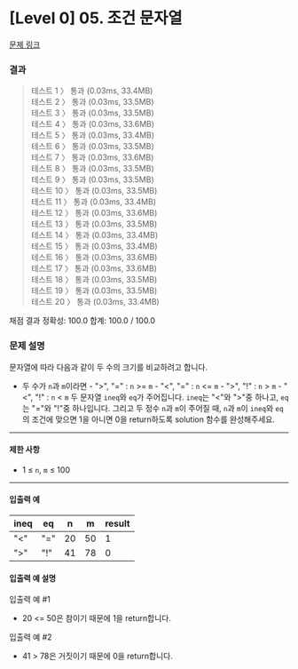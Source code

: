 # [Level 0] 05. 조건 문자열

[문제 링크](https://school.programmers.co.kr/learn/courses/30/lessons/181934)

### 결과

> 테스트 1 〉 통과 (0.03ms, 33.4MB)\
> 테스트 2 〉 통과 (0.03ms, 33.5MB)\
> 테스트 3 〉 통과 (0.03ms, 33.5MB)\
> 테스트 4 〉 통과 (0.03ms, 33.6MB)\
> 테스트 5 〉 통과 (0.03ms, 33.4MB)\
> 테스트 6 〉 통과 (0.03ms, 33.5MB)\
> 테스트 7 〉 통과 (0.03ms, 33.6MB)\
> 테스트 8 〉 통과 (0.03ms, 33.5MB)\
> 테스트 9 〉 통과 (0.03ms, 33.5MB)\
> 테스트 10 〉 통과 (0.03ms, 33.5MB)\
> 테스트 11 〉 통과 (0.03ms, 33.4MB)\
> 테스트 12 〉 통과 (0.03ms, 33.6MB)\
> 테스트 13 〉 통과 (0.03ms, 33.5MB)\
> 테스트 14 〉 통과 (0.03ms, 33.4MB)\
> 테스트 15 〉 통과 (0.03ms, 33.4MB)\
> 테스트 16 〉 통과 (0.03ms, 33.6MB)\
> 테스트 17 〉 통과 (0.03ms, 33.6MB)\
> 테스트 18 〉 통과 (0.03ms, 33.5MB)\
> 테스트 19 〉 통과 (0.03ms, 33.5MB)\
> 테스트 20 〉 통과 (0.03ms, 33.4MB)

채점 결과
정확성: 100.0
합계: 100.0 / 100.0

### 문제 설명

문자열에 따라 다음과 같이 두 수의 크기를 비교하려고 합니다.

- 두 수가 `n`과 `m`이라면 - ">", "=" : `n` >= `m` - "<", "=" : `n` <= `m` - ">", "!" : `n` > `m` - "<", "!" : `n` < `m`
  두 문자열 `ineq`와 `eq`가 주어집니다. `ineq`는 "<"와 ">"중 하나고, `eq`는 "="와 "!"중 하나입니다. 그리고 두 정수 `n`과 `m`이 주어질 때, `n`과 `m`이 `ineq`와 `eq`의 조건에 맞으면 1을 아니면 0을 return하도록 solution 함수를 완성해주세요.

---

#### 제한 사항

- 1 ≤ `n`, `m` ≤ 100

---

#### 입출력 예

| ineq | eq  | n   | m   | result |
| ---- | --- | --- | --- | ------ |
| "<"  | "=" | 20  | 50  | 1      |
| ">"  | "!" | 41  | 78  | 0      |

#### 입출력 예 설명

입출력 예 #1

- 20 <= 50은 참이기 때문에 1을 return합니다.

입출력 예 #2

- 41 > 78은 거짓이기 때문에 0을 return합니다.
